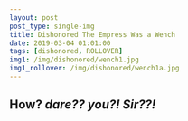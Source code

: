 ```yaml
---
layout: post
post_type: single-img
title: Dishonored The Empress Was a Wench
date: 2019-03-04 01:01:00
tags: [dishonored, ROLLOVER]
img1: /img/dishonored/wench1.jpg
img1_rollover: /img/dishonored/wench1a.jpg
---
```

## How? *dare??* *you?!* ***Sir??!***
